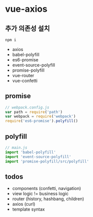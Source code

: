 # vue-axios

## 추가 의존성 설치

``` bash
npm i
```

- axios
- babel-polyfill
- es6-promise
- event-source-polyfill
- promise-polyfill
- vue-router
- vue-confetti

## promise

``` javascript
// webpack.config.js
var path = require('path')
var webpack = require('webpack')
require('es6-promise').polyfill()
```

## polyfill

``` javascript
// main.js
import 'babel-polyfill'
import 'event-source-polyfill'
import 'promise-polyfill/src/polyfill'
```

## todos

- components (confetti, navigation)
- view logic != business logic
- router (history, hashbang, children)
- axios (curl)
- template syntax
